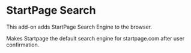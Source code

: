 # StartPage Search

This add-on adds StartPage Search Engine to the browser.

Makes Startpage the default search engine for startpage.com after user confirmation.
